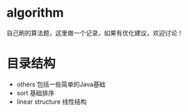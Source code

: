# algorithm
自己刷的算法题，这里做一个记录，如果有优化建议，欢迎讨论！

# 目录结构
* others                包括一些简单的Java基础
* sort                  基础排序
* linear structure      线性结构

